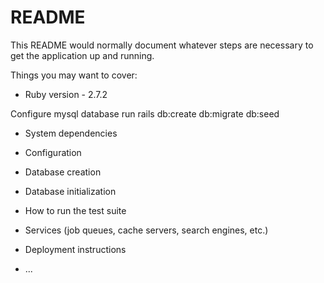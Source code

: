 # README

This README would normally document whatever steps are necessary to get the
application up and running.

Things you may want to cover:

* Ruby version - 2.7.2

Configure mysql database
run rails db:create db:migrate db:seed 


* System dependencies

* Configuration

* Database creation

* Database initialization

* How to run the test suite

* Services (job queues, cache servers, search engines, etc.)

* Deployment instructions

* ...
